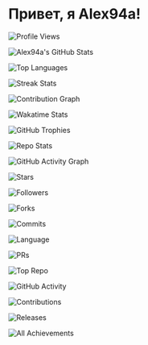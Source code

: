 # Привет, я Alex94a!

<!-- 1. Количество просмотров профиля -->
![Profile Views](https://komarev.com/ghpvc/?username=Alex94a)

<!-- 2. Статистика GitHub -->
![Alex94a's GitHub Stats](https://github-readme-stats.vercel.app/api?username=Alex94a&show_icons=true&hide_title=true&hide=prs&count_private=true&theme=radical)

<!-- 3. Топ-10 языков программирования -->
![Top Languages](https://github-readme-stats.vercel.app/api/top-langs/?username=Alex94a&layout=compact&theme=radical&langs_count=10)

<!-- 4. Статистика по стрикам (streak) -->
![Streak Stats](https://github-readme-streak-stats.herokuapp.com/?user=Alex94a&theme=radical)

<!-- 5. График вклада в репозитории -->
![Contribution Graph](https://github-readme-activity-graph.cyclic.app/graph?username=Alex94a&theme=radical)

<!-- 6. Wakatime Stats (если используете для отслеживания времени) -->
![Wakatime Stats](https://wakatime.com/badge/user/your_user_name_here.svg)

<!-- 7. GitHub Trophies -->
![GitHub Trophies](https://github-profile-trophy.vercel.app/?username=Alex94a&theme=radical&margin-w=10&margin-h=10)

<!-- 8. Репозиторий статистики -->
![Repo Stats](https://github-readme-stats.vercel.app/api/pin/?username=Alex94a&repo=your-repository-name)

<!-- 9. GitHub Activity Graph -->
![GitHub Activity Graph](https://activity-graph.herokuapp.com/graph?username=Alex94a&theme=github)

<!-- 10. GitHub Stars -->
![Stars](https://img.shields.io/github/stars/Alex94a?style=flat-square&label=Stars)

<!-- 11. Количество фоловеров на GitHub -->
![Followers](https://img.shields.io/github/followers/Alex94a?style=flat-square&label=Followers)

<!-- 12. Количество форков репозитория -->
![Forks](https://img.shields.io/github/forks/Alex94a/your-repository-name?style=flat-square)

<!-- 13. GitHub Commits -->
![Commits](https://img.shields.io/github/commit-activity/y/Alex94a?style=flat-square)

<!-- 14. Язык программирования для репозитория -->
![Language](https://img.shields.io/github/languages/top/Alex94a/your-repository-name?style=flat-square)

<!-- 15. Участие в проектах GitHub (количество Pull Requests) -->
![PRs](https://img.shields.io/github/issues-pr/Alex94a?style=flat-square)

<!-- 16. Репозиторий с наибольшим количеством звезд -->
![Top Repo](https://github-readme-stats.vercel.app/api/pin/?username=Alex94a&repo=your-most-starred-repo)

<!-- 17. Статистика активности на GitHub -->
![GitHub Activity](https://github-activity-readme.vercel.app/?username=Alex94a)

<!-- 18. GitHub Contributions -->
![Contributions](https://contrib.rocks/image?repo=Alex94a)

<!-- 19. Подсчет количества опубликованных релизов -->
![Releases](https://img.shields.io/github/release/Alex94a/your-repository-name?style=flat-square)

<!-- 20. Совмещение всех достижений -->
![All Achievements](https://github-profile-summary-cards.vercel.app/api/cards/profile-details?username=Alex94a&theme=radical)
